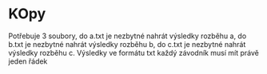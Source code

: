 # KOpy

Potřebuje 3 soubory, do a.txt je nezbytné nahrát výsledky rozběhu a, do b.txt je nezbytné nahrát výsledky rozběhu b, do c.txt je nezbytné nahrát výsledky rozběhu c. Výsledky ve formátu txt každý závodník musí mít právě jeden řádek
